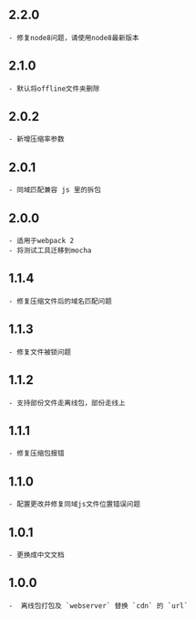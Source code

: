 ## 2.2.0
	- 修复node8问题，请使用node8最新版本

## 2.1.0
	- 默认将offline文件夹删除


## 2.0.2
	- 新增压缩率参数


## 2.0.1
	- 同域匹配兼容 js 里的拆包

## 2.0.0
	- 适用于webpack 2
	- 将测试工具迁移到mocha


## 1.1.4
	- 修复压缩文件后的域名匹配问题


## 1.1.3
	- 修复文件被锁问题


## 1.1.2
	- 支持部份文件走离线包，部份走线上


## 1.1.1
	- 修复压缩包报错


## 1.1.0
	- 配置更改并修复同域js文件位置错误问题


## 1.0.1
	- 更换成中文文档


## 1.0.0
	-  离线包打包及 `webserver` 替换 `cdn` 的 `url`